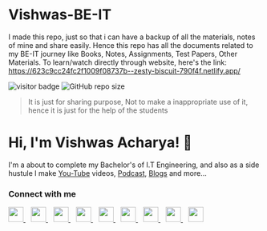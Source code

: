 # Vishwas-BE-IT
I made this repo, just so that i can have a backup of all the materials, notes of mine and share easily. Hence this repo has all the documents related to my BE-IT journey like Books, Notes, Assignments, Test Papers, Other Materials.
To learn/watch directly through website, here's the link: https://623c9cc24fc2f1009f08737b--zesty-biscuit-790f4f.netlify.app/

![visitor badge](https://visitor-badge.glitch.me/badge?page_id=vishwasrachary.visitor-badge)
<img alt="GitHub repo size" src="https://img.shields.io/github/repo-size/vishwasracharya/Vishwas-BE-IT?color=red">

> It is just for sharing purpose, Not to make a inappropriate use of it, hence it is just for the help of the students

# Hi, I'm Vishwas Acharya! 👋

I'm a about to complete my Bachelor's of I.T Engineering, and also as a side hustule I make [You-Tube](https://youtube.com/c/VishwasAcharya) videos, [Podcast](https://open.spotify.com/show/7DQt4atsshjsEG0Am49lHr?si=ii3DcV4JQT2CxOJWWidZKg&utm_source=copy-link), [Blogs](https://vishwasacharya.blogspot.com) and more...

### Connect with me
  <a href="https://twitter.com/vishwasracharya">
    <img width="30px" src="https://www.vectorlogo.zone/logos/twitter/twitter-official.svg" />
  </a>&ensp;
  <a href="https://www.linkedin.com/in/vishwasracharya">
    <img width="30px" src="https://www.vectorlogo.zone/logos/linkedin/linkedin-icon.svg" />
  </a>&ensp;
  <a href="https://www.vishwasracharya.gitgub.io">
    <img width="30px" src="https://img.icons8.com/fluency/48/000000/domain.png" />
  </a>&ensp;
  <a href="https://www.instagram.com/vishwasracharya">
    <img width="30px" src="https://www.vectorlogo.zone/logos/instagram/instagram-icon.svg" />
  </a>&ensp;
  <a href="https://t.me/vishwasacharya">
    <img width="30px" src="https://www.vectorlogo.zone/logos/telegram/telegram-icon.svg" />
  </a>&ensp;
  <a href="https://vishwasacharya.blogspot.com">
    <img width="30px" src="https://img.icons8.com/color/48/000000/blogger.png" />
  </a>&ensp;
  <a href="https://youtube.com/c/VishwasAcharya">
    <img width="30px" src="https://www.vectorlogo.zone/logos/youtube/youtube-icon.svg" />
  </a>&ensp;
  <a href="https://snapchat.com/add/vishwasracharya">
    <img width="30px" src="https://www.vectorlogo.zone/logos/snapchat/snapchat-icon.svg" />
  </a>&ensp;
  <a href="https://facebook.com/vishwasracharya">
    <img width="30px" src="https://www.vectorlogo.zone/logos/facebook/facebook-icon.svg" />
  </a>
